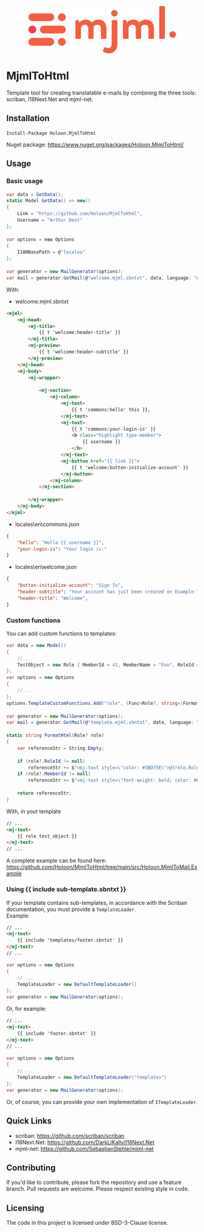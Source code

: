 <p align="center">
  <img src="https://github.com/Holoon/MjmlToHtml/raw/main/doc/logo.png" width="389" title="MJML Logo">
</p>

# MjmlToHtml

Template tool for creating translatable e-mails by combining the three tools: scriban, I18Next.Net and mjml-net.
	
## Installation 

```
Install-Package Holoon.MjmlToHtml
```

Nuget package: https://www.nuget.org/packages/Holoon.MjmlToHtml/

## Usage

### Basic usage

```c#
var data = GetData();
static Model GetData() => new()
{
    Link = "https://github.com/Holoon/MjmlToHtml",
    Username = "Arthur Dent"
};

var options = new Options
{
    I18NBasePath = @"locales"
};

var generator = new MailGenerator(options);
var mail = generator.GetMail(@"welcome.mjml.sbntxt", data, language: "en", Format.Mjml);
```

With:

- welcome.mjml.sbntxt
```html
<mjml>
	<mj-head>
		<mj-title>
			{{ t 'welcome:header-title' }}
		</mj-title>
		<mj-preview>
			{{ t 'welcome:header-subtitle' }}
		</mj-preview>
	</mj-head>
	<mj-body>
		<mj-wrapper>
		
			<mj-section>
				<mj-column>
					<mj-text>
						{{ t 'commons:hello' this }},
					</mj-text>
					<mj-text>
						{{ t 'commons:your-login-is' }} 
						<b class="highlight type-member">
							{{ username }}
						</b>
					</mj-text>
					<mj-button href="{{ link }}">
						{{ t 'welcome:button-initialize-account' }}
					</mj-button>
				</mj-column>
			</mj-section>

		</mj-wrapper>
	</mj-body>
</mjml>
```

- locales\en\commons.json
```json
{
	"hello": "Hello {{ username }}",
	"your-login-is": "Your login is:"
}
```

- locales\en\welcome.json
```json
{
	"button-initialize-account": "Sign In",
	"header-subtitle": "Your account has just been created on Example-Test-Project",
	"header-title": "Welcome",
}
```

### Custom functions

You can add custom functions to templates:

```c#
var data = new Model()
{
	// ...
    TestObject = new Role { MemberId = 42, MemberName = "Foo", RoleId = 1, RoleName = "Bar" }
};
var options = new Options
{
    // ...
};
options.TemplateCustomFunctions.Add("role", (Func<Role?, string>)FormatHtml);

var generator = new MailGenerator(options);
var mail = generator.GetMail(@"template.mjml.sbntxt", data, language: "en", Format.Mjml);

static string FormatHtml(Role? role)
{
    var referenceStr = String.Empty;

    if (role?.RoleId != null)
        referenceStr += $"<mj-text style=\"color: #3BD75E\">@{role.RoleName}</mj-text>"; 
    if (role?.MemberId != null) 
        referenceStr += $"<mj-text style=\"font-weight: bold; color: #000000\">.{role.MemberName}</mj-text>";

    return referenceStr;
}
```

With, in yout template
```html
// ...
<mj-text>
	{{ role test_object }}
</mj-text>
// ...
```

A complete example can be found here: https://github.com/Holoon/MjmlToHtml/tree/main/src/Holoon.MjmlToMail.Example

### Using {{ include sub-template.sbntxt }}

If your template contains sub-templates, in accordance with the Scriban documentation, you must provide a `TemplateLoader`.  
Example:

```html
// ...
<mj-text>
	{{ include 'templates/footer.sbntxt' }}
</mj-text>
// ...
```

```c#
var options = new Options
{
    // ...
    TemplateLoader = new DefaultTemplateLoader()
};
var generator = new MailGenerator(options);
```

Or, for example:

```html
// ...
<mj-text>
	{{ include 'footer.sbntxt' }}
</mj-text>
// ...
```

```c#
var options = new Options
{
    // ...
    TemplateLoader = new DefaultTemplateLoader("templates")
};
var generator = new MailGenerator(options);
```

Or, of course, you can provide your own implementation of `ITemplateLoader`. 

## Quick Links
	
- scriban: https://github.com/scriban/scriban
- I18Next.Net: https://github.com/DarkLiKally/I18Next.Net
- mjml-net: https://github.com/SebastianStehle/mjml-net
	
## Contributing

If you'd like to contribute, please fork the repository and use a feature branch. Pull requests are welcome. Please respect existing style in code.

## Licensing

The code in this project is licensed under BSD-3-Clause license.
